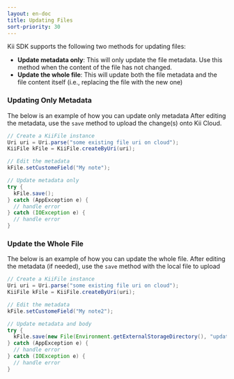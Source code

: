 ```yaml
---
layout: en-doc
title: Updating Files
sort-priority: 30
---
```

Kii SDK supports the following two methods for updating files:

 * **Update metadata only**: This will only update the file metadata. Use this method when the content of the file has not changed.
 * **Update the whole file**: This will update both the file metadata and the file content itself (i.e., replacing the file with the new one)

### Updating Only Metadata

The below is an example of how you can update only metadata  After editing the metadata, use the `save` method to upload the change(s) onto Kii Cloud.

```java
// Create a KiiFile instance
Uri uri = Uri.parse("some existing file uri on cloud");
KiiFile kFile = KiiFile.createByUri(uri);

// Edit the metadata
kFile.setCustomeField("My note");

// Update metadata only
try {
  kFile.save();
} catch (AppException e) {
  // handle error
} catch (IOException e) {
  // handle error
}
```

### Update the Whole File

The below is an example of how you can update the whole file.  After editing the metadata (if needed), use the `save` method with the local file to upload

```java
// Create a KiiFile instance
Uri uri = Uri.parse("some existing file uri on cloud");
KiiFile kFile = KiiFile.createByUri(uri);

// Edit the metadata
kFile.setCustomeField("My note2");

// Update metadata and body
try {
  kFile.save(new File(Environment.getExternalStorageDirectory(), "updateFile.txt"));
} catch (AppException e) {
  // handle error
} catch (IOException e) {
  // handle error
}
```
